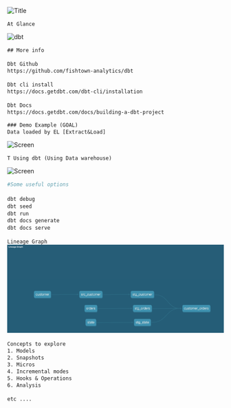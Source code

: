 ![Title](https://raw.githubusercontent.com/fishtown-analytics/dbt/6c6649f9129d5d108aa3b0526f634cd8f3a9d1ed/etc/dbt-logo-full.svg)

```
At Glance
```
![dbt](https://raw.githubusercontent.com/fishtown-analytics/dbt/6c6649f9129d5d108aa3b0526f634cd8f3a9d1ed/etc/dbt-arch.png)

```
## More info

Dbt Github 
https://github.com/fishtown-analytics/dbt

Dbt cli install
https://docs.getdbt.com/dbt-cli/installation

Dbt Docs
https://docs.getdbt.com/docs/building-a-dbt-project
```

```
### Demo Example (GOAL)
Data loaded by EL [Extract&Load]
```

![Screen](https://www.startdataengineering.com/images/dbt_tutorial/data_dict.png)

````
T Using dbt (Using Data warehouse)
````
![Screen](https://www.startdataengineering.com/images/dbt_tutorial/denorm_cust_order.png)


```bash
#Some useful options

dbt debug
dbt seed
dbt run
dbt docs generate
dbt docs serve
```

``
Lineage Graph
``
![Lineage.png](Lineage.png)

```
Concepts to explore
1. Models
2. Snapshots
3. Micros
4. Incremental modes
5. Hooks & Operations
6. Analysis

etc ....
```
